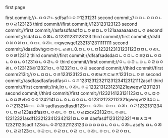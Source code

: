 first page

first commit;//ㄴㅁㅇㄹㄴsdfsafㅁㅇㄹ1231231
second commit;//ㅁㅁㄴㅇㅁㅇㄴㅁㅇㄹ123123
third commit//first commit;//123123123123
second commit;//first commit;//asfasdfsadfㅁㄴㅇㄹㅁㄴㅇ121aaaaaaaaㅁㄴㅇ
second commit;//sdafㅁㄴㅇㄻㄴㅇ12311231123123
third commit//first commit;//dsfdㅇㅀㅇㅀㅁㄴㅇㅁㄴㅇㄻㄴㅁqwewqe12321312311111111
second commit;//dasdbvhgㅁㅁㅇㄴㄹㄻㄴ0.ㅁㄴㅇㄴㅁ1232123131231123ㅁㅁㄴㅇㄻㄴㅇㅇㄹ12312
third commit//first commit;//dfsafsadsdaㅁㄴㅇㅁㄴㅇㄹzㅁㄴㅇㅁㄴㅇㅁㄴㅇ1231ㅁㄴㅇㄹㄴㅇ
third commit//first commit;//ㅇㄴㅁㄹㄴㅁㄴㅇㄹㅁㅇㄻㄴㅇ123123ㄻ12321ㅁㄴㅇ12321ㅁㄴㅇㄹ
second commit;//third commit//first comm213it;//ㅇㄴㅁㅁㄴㅇㄹ123123123ㅁㄴㅇㄻㅂㅈㄷㅂㅈ1231ㅁㄴㅇㄹ
second commit;//asdfasdfasfasdfasㅁㄴㅇㄹ123123123211231234123121112asdf
third commit//first commit;//nk,lㅁㄴㅇㄻㄴㅇㄹ1232131231231221qweqw12311231
second commit;//third commit//first commit;//123214123131123ㅁㄴㅇㄴㅁㅇ
ㄴㅇㅁㄹvbㅇㅇㅇ1242141ㅁㄴㅇㄴㅁㅇㅁㄴㅇ123121232112321qweqw1234ㅁㄴㅇㄹ213214ㅁㄴㅇㄻ
sadfasasdfasdf123ㅁㄴㅇㄻㄴㅇㅁㄴㅇㄻㄴㅇㄹ1232131234ㅇㄴㅁㄹ123asdfasㅁㄴㅇㄻㄴㅇ
ㅁㄴㅇㄹzxcv23132ㅁㄴㅇㄻㄴ12312321asdf1232123412342131ㅁㄴㅇㄹ
dasfasdf1231212321ㅋㅌㅊㅍㅋ12321123sadf
123ㅁㄴㅇㄹ12321123123ㅁㅁㅁㅁㅁㄴㅇㅁㄴㅇㄻㄴasdfs
ㅁㄴㅇㄻㅇㄴㄹㄹ123ㅁㄴㅇㄹㅁㄴㅇㄹㅁㄴㅇㄹ
ㅁㄴㅇㄻㄴㅇㅁㄴㅇㄹㅇㅁㄴ

